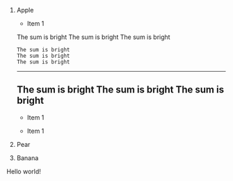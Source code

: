 

1. Apple 

   - Item 1

   The sum is bright
   The sum is bright
   The sum is bright

   ```
   The sum is bright
   The sum is bright
   The sum is bright
   ```
   
   ---
   The sum is bright
   The sum is bright
   The sum is bright
   ---
   
   - Item 1

   - Item 1

2. Pear  

3. Banana

Hello world!

